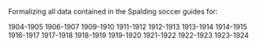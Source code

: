 Formalizing all data contained in the Spalding soccer guides for:

1904-1905
1906-1907
1909-1910
1911-1912
1912-1913
1913-1914
1914-1915
1916-1917
1917-1918
1918-1919
1919-1920
1921-1922
1922-1923
1923-1924